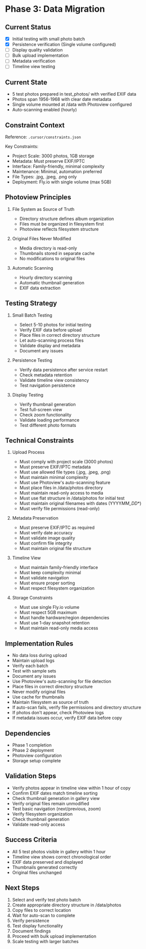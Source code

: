 # Phase 3: Data Migration

## Current Status

- [x] Initial testing with small photo batch
- [x] Persistence verification (Single volume configured)
- [ ] Display quality validation
- [ ] Bulk upload implementation
- [ ] Metadata verification
- [ ] Timeline view testing

## Current State

- 5 test photos prepared in test_photos/ with verified EXIF data
- Photos span 1956-1968 with clear date metadata
- Single volume mounted at /data with Photoview configured
- Auto-scanning enabled (hourly)

## Constraint Context

Reference: `.cursor/constraints.json`

Key Constraints:

- Project Scale: 3000 photos, 1GB storage
- Metadata: Must preserve EXIF/IPTC
- Interface: Family-friendly, minimal complexity
- Maintenance: Minimal, automation preferred
- File Types: .jpg, .jpeg, .png only
- Deployment: Fly.io with single volume (max 5GB)

## Photoview Principles

1. File System as Source of Truth

   - Directory structure defines album organization
   - Files must be organized in filesystem first
   - Photoview reflects filesystem structure

2. Original Files Never Modified

   - Media directory is read-only
   - Thumbnails stored in separate cache
   - No modifications to original files

3. Automatic Scanning
   - Hourly directory scanning
   - Automatic thumbnail generation
   - EXIF data extraction

## Testing Strategy

1. Small Batch Testing

   - Select 5-10 photos for initial testing
   - Verify EXIF data before upload
   - Place files in correct directory structure
   - Let auto-scanning process files
   - Validate display and metadata
   - Document any issues

2. Persistence Testing

   - Verify data persistence after service restart
   - Check metadata retention
   - Validate timeline view consistency
   - Test navigation persistence

3. Display Testing
   - Verify thumbnail generation
   - Test full-screen view
   - Check zoom functionality
   - Validate loading performance
   - Test different photo formats

## Technical Constraints

1. Upload Process

   - Must comply with project scale (3000 photos)
   - Must preserve EXIF/IPTC metadata
   - Must use allowed file types (.jpg, .jpeg, .png)
   - Must maintain minimal complexity
   - Must use Photoview's auto-scanning feature
   - Must place files in /data/photos directory
   - Must maintain read-only access to media
   - Must use flat structure in /data/photos for initial test
   - Must maintain original filenames with dates (YYYY*MM_DD*\*)
   - Must verify file permissions (read-only)

2. Metadata Preservation

   - Must preserve EXIF/IPTC as required
   - Must verify date accuracy
   - Must validate image quality
   - Must confirm file integrity
   - Must maintain original file structure

3. Timeline View

   - Must maintain family-friendly interface
   - Must keep complexity minimal
   - Must validate navigation
   - Must ensure proper sorting
   - Must respect filesystem organization

4. Storage Constraints
   - Must use single Fly.io volume
   - Must respect 5GB maximum
   - Must handle hardware/region dependencies
   - Must use 1-day snapshot retention
   - Must maintain read-only media access

## Implementation Rules

- No data loss during upload
- Maintain upload logs
- Verify each batch
- Test with sample sets
- Document any issues
- Use Photoview's auto-scanning for file detection
- Place files in correct directory structure
- Never modify original files
- Use cache for thumbnails
- Maintain filesystem as source of truth
- If auto-scan fails, verify file permissions and directory structure
- If photos don't appear, check Photoview logs
- If metadata issues occur, verify EXIF data before copy

## Dependencies

- Phase 1 completion
- Phase 2 deployment
- Photoview configuration
- Storage setup complete

## Validation Steps

- Verify photos appear in timeline view within 1 hour of copy
- Confirm EXIF dates match timeline sorting
- Check thumbnail generation in gallery view
- Verify original files remain unmodified
- Test basic navigation (next/previous, zoom)
- Verify filesystem organization
- Check thumbnail generation
- Validate read-only access

## Success Criteria

- All 5 test photos visible in gallery within 1 hour
- Timeline view shows correct chronological order
- EXIF data preserved and displayed
- Thumbnails generated correctly
- Original files unchanged

## Next Steps

1. Select and verify test photo batch
2. Create appropriate directory structure in /data/photos
3. Copy files to correct location
4. Wait for auto-scan to complete
5. Verify persistence
6. Test display functionality
7. Document findings
8. Proceed with bulk upload implementation
9. Scale testing with larger batches
